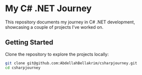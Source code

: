 # My C# .NET Journey

This repository documents my journey in C# .NET development, showcasing a couple of projects I've worked on.

## Getting Started

Clone the repository to explore the projects locally:

```bash
git clone git@github.com:AbdellahBellakrim/csharpjourney.git
cd csharpjourney
